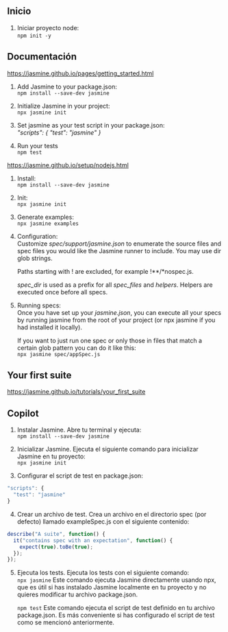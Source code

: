 ## Inicio
1. Iniciar proyecto node:  
`npm init -y`  

## Documentación  
https://jasmine.github.io/pages/getting_started.html  

1. Add Jasmine to your package.json:  
`npm install --save-dev jasmine`  

2. Initialize Jasmine in your project:  
`npx jasmine init`  

3. Set jasmine as your test script in your package.json:  
*"scripts": { "test": "jasmine" }*  

4. Run your tests  
`npm test`  

https://jasmine.github.io/setup/nodejs.html  
1. Install:  
`npm install --save-dev jasmine`  

2. Init:  
`npx jasmine init`  

3. Generate examples:    
`npx jasmine examples`  

4. Configuration:  
Customize *spec/support/jasmine.json* to enumerate the source files and spec files you would like the Jasmine runner to include. You may use dir glob strings.  

    Paths starting with ! are excluded, for example !**/*nospec.js.  

    *spec_dir* is used as a prefix for all *spec_files* and *helpers*. Helpers are executed once before all specs.  

5. Running specs:  
Once you have set up your *jasmine.json*, you can execute all your specs by running jasmine from the root of your project (or npx jasmine if you had installed it locally).  

    If you want to just run one spec or only those in files that match a certain glob pattern you can do it like this:  
`npx jasmine spec/appSpec.js`  

## Your first suite
https://jasmine.github.io/tutorials/your_first_suite  


## Copilot  
1. Instalar Jasmine. Abre tu terminal y ejecuta:  
`npm install --save-dev jasmine`    

2. Inicializar Jasmine. Ejecuta el siguiente comando para inicializar Jasmine en tu proyecto:  
`npx jasmine init`    

3. Configurar el script de test en package.json:  
```js
"scripts": {
  "test": "jasmine"
}
```  

4. Crear un archivo de test. Crea un archivo en el directorio spec (por defecto) llamado exampleSpec.js con el siguiente contenido:  
```js
describe("A suite", function() {  
  it("contains spec with an expectation", function() {  
    expect(true).toBe(true);  
  });  
});
```  

5. Ejecuta los tests. Ejecuta los tests con el siguiente comando:  
`npx jasmine` Este comando ejecuta Jasmine directamente usando npx, que es útil si has instalado Jasmine localmente en tu proyecto y no quieres modificar tu archivo package.json.  

    `npm test` Este comando ejecuta el script de test definido en tu archivo package.json. Es más conveniente si has configurado el script de test como se mencionó anteriormente.  

